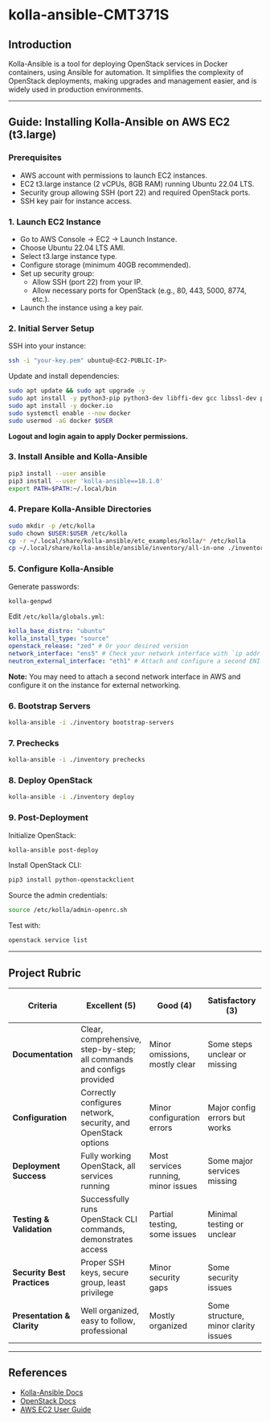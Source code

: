 # kolla-ansible-CMT371S

## Introduction

Kolla-Ansible is a tool for deploying OpenStack services in Docker containers, using Ansible for automation. It simplifies the complexity of OpenStack deployments, making upgrades and management easier, and is widely used in production environments.

---

## Guide: Installing Kolla-Ansible on AWS EC2 (t3.large)

### Prerequisites

- AWS account with permissions to launch EC2 instances.
- EC2 t3.large instance (2 vCPUs, 8GB RAM) running Ubuntu 22.04 LTS.
- Security group allowing SSH (port 22) and required OpenStack ports.
- SSH key pair for instance access.

### 1. Launch EC2 Instance

- Go to AWS Console → EC2 → Launch Instance.
- Choose Ubuntu 22.04 LTS AMI.
- Select t3.large instance type.
- Configure storage (minimum 40GB recommended).
- Set up security group:
  - Allow SSH (port 22) from your IP.
  - Allow necessary ports for OpenStack (e.g., 80, 443, 5000, 8774, etc.).
- Launch the instance using a key pair.

### 2. Initial Server Setup

SSH into your instance:
```bash
ssh -i "your-key.pem" ubuntu@<EC2-PUBLIC-IP>
```

Update and install dependencies:
```bash
sudo apt update && sudo apt upgrade -y
sudo apt install -y python3-pip python3-dev libffi-dev gcc libssl-dev python3-venv git
sudo apt install -y docker.io
sudo systemctl enable --now docker
sudo usermod -aG docker $USER
```
**Logout and login again to apply Docker permissions.**

### 3. Install Ansible and Kolla-Ansible

```bash
pip3 install --user ansible
pip3 install --user 'kolla-ansible==18.1.0'
export PATH=$PATH:~/.local/bin
```

### 4. Prepare Kolla-Ansible Directories

```bash
sudo mkdir -p /etc/kolla
sudo chown $USER:$USER /etc/kolla
cp -r ~/.local/share/kolla-ansible/etc_examples/kolla/* /etc/kolla
cp ~/.local/share/kolla-ansible/ansible/inventory/all-in-one ./inventory
```

### 5. Configure Kolla-Ansible

Generate passwords:
```bash
kolla-genpwd
```

Edit `/etc/kolla/globals.yml`:
```yaml
kolla_base_distro: "ubuntu"
kolla_install_type: "source"
openstack_release: "zed" # Or your desired version
network_interface: "ens5" # Check your network interface with `ip addr`
neutron_external_interface: "eth1" # Attach and configure a second ENI in AWS
```

**Note:** You may need to attach a second network interface in AWS and configure it on the instance for external networking.

### 6. Bootstrap Servers

```bash
kolla-ansible -i ./inventory bootstrap-servers
```

### 7. Prechecks

```bash
kolla-ansible -i ./inventory prechecks
```

### 8. Deploy OpenStack

```bash
kolla-ansible -i ./inventory deploy
```

### 9. Post-Deployment

Initialize OpenStack:
```bash
kolla-ansible post-deploy
```

Install OpenStack CLI:
```bash
pip3 install python-openstackclient
```

Source the admin credentials:
```bash
source /etc/kolla/admin-openrc.sh
```

Test with:
```bash
openstack service list
```

---

## Project Rubric

| Criteria                      | Excellent (5)         | Good (4)          | Satisfactory (3)   | Needs Improvement (1-2) |
|-------------------------------|-----------------------|-------------------|--------------------|-------------------------|
| **Documentation**             | Clear, comprehensive, step-by-step; all commands and configs provided | Minor omissions, mostly clear | Some steps unclear or missing | Unclear, incomplete, confusing |
| **Configuration**             | Correctly configures network, security, and OpenStack options | Minor configuration errors | Major config errors but works | Fails to configure correctly |
| **Deployment Success**        | Fully working OpenStack, all services running | Most services running, minor issues | Some major services missing | Deployment fails or unusable |
| **Testing & Validation**      | Successfully runs OpenStack CLI commands, demonstrates access | Partial testing, some issues | Minimal testing or unclear | No testing or access shown |
| **Security Best Practices**   | Proper SSH keys, secure group, least privilege | Minor security gaps | Some security issues | Unsafe defaults, no security |
| **Presentation & Clarity**    | Well organized, easy to follow, professional | Mostly organized | Some structure, minor clarity issues | Disorganized, hard to follow |

---

## References

- [Kolla-Ansible Docs](https://docs.openstack.org/kolla-ansible/latest/user/quickstart.html)
- [OpenStack Docs](https://docs.openstack.org/)
- [AWS EC2 User Guide](https://docs.aws.amazon.com/AWSEC2/latest/UserGuide/)
